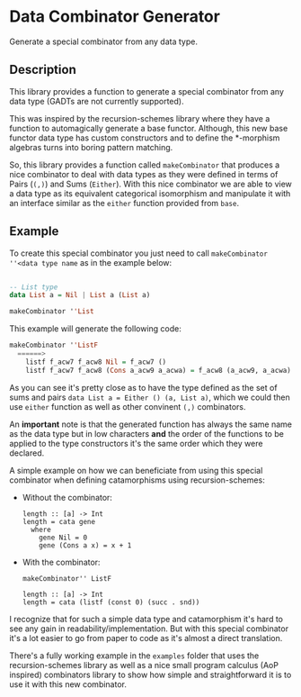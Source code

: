 # Data Combinator Generator

Generate a special combinator from any data type.

## Description

This library provides a function to generate a special combinator from any data
type (GADTs are not currently supported).

This was inspired by the recursion-schemes library where they have a function to
automagically generate a base functor. Although, this new base functor data type
has custom constructors and to define the \*-morphism algebras turns into
boring pattern matching.

So, this library provides a function called `makeCombinator` that produces a
nice combinator to deal with data types as they were defined in terms of Pairs
(`(,)`) and Sums (`Either`). With this nice combinator we are able to view a
data type as its equivalent categorical isomorphism and manipulate it with an
interface similar as the `either` function provided from `base`.

## Example

To create this special combinator you just need to call `makeCombinator ''<data
type name` as in the example below:

```Haskell

-- List type
data List a = Nil | List a (List a)

makeCombinator ''List
```

This example will generate the following code:

```Haskell
makeCombinator ''ListF
  ======>
    listf f_acw7 f_acw8 Nil = f_acw7 ()
    listf f_acw7 f_acw8 (Cons a_acw9 a_acwa) = f_acw8 (a_acw9, a_acwa)
```

As you can see it's pretty close as to have the type defined as the set of
sums and pairs `data List a = Either () (a, List a)`, which we could then use
`either` function as well as other convinent `(,)` combinators.

An **important** note is that the generated function has always the same name as
the data type but in low characters **and** the order of the functions to be
applied to the type constructors it's the same order which they were declared.

A simple example on how we can beneficiate from using this special combinator
when defining catamorphisms using recursion-schemes:

- Without the combinator:
  ```
  length :: [a] -> Int
  length = cata gene
    where
      gene Nil = 0
      gene (Cons a x) = x + 1
  ```

- With the combinator:
  ```
  makeCombinator'' ListF

  length :: [a] -> Int
  length = cata (listf (const 0) (succ . snd))
  ```

I recognize that for such a simple data type and catamorphism it's hard to see
any gain in readability/implementation. But with this special combinator it's a
lot easier to go from paper to code as it's almost a direct translation.

There's a fully working example in the `examples` folder that uses the
recursion-schemes library as well as a nice small program calculus (AoP
inspired) combinators library to show how simple and straightforward it is to
use it with this new combinator.
